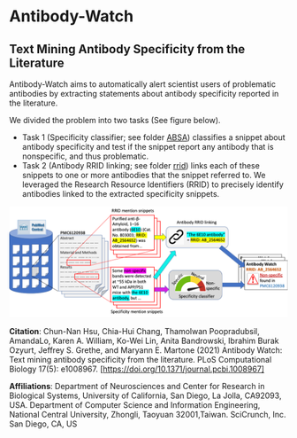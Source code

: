 # Antibody-Watch
## Text Mining Antibody Specificity from the Literature

Antibody-Watch aims to automatically alert scientist users of problematic antibodies by extracting statements about antibody specificity reported in the literature.

We divided the problem into two tasks (See figure below). 
* Task 1 (Specificity classifier; see folder [ABSA](ABSA/)) classifies a snippet about antibody specificity and test if the snippet report any antibody that is nonspecific, and thus problematic. 
* Task 2 (Antibody RRID linking; see folder [rrid](rrid/)) links each of these snippets to one or more antibodies that the snippet referred to. We leveraged the Research Resource Identifiers (RRID) to precisely identify antibodies linked to the extracted specificity snippets. 

![Workflow](SupImages/Fig1.png)

**Citation**: Chun-Nan Hsu, Chia-Hui Chang, Thamolwan Poopradubsil, AmandaLo, Karen A. William, Ko-Wei Lin, Anita Bandrowski, Ibrahim Burak Ozyurt, Jeffrey S. Grethe, and Maryann E. Martone (2021) Antibody Watch: Text mining antibody specificity from the literature. PLoS Computational Biology 17(5): e1008967. [https://doi.org/10.1371/journal.pcbi.1008967]

**Affiliations**: Department of Neurosciences and Center for Research in Biological Systems, University of California, San Diego, La Jolla, CA92093, USA.
Department of Computer Science and Information Engineering, National Central University, Zhongli, Taoyuan 32001,Taiwan.
SciCrunch, Inc. San Diego, CA, US
